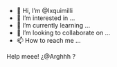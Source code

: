 - 👋 Hi, I’m @Ixquimilli
- 👀 I’m interested in ...
- 🌱 I’m currently learning ...
- 💞️ I’m looking to collaborate on ...
- 📫 How to reach me ...

<!---
Ixquimilli/Ixquimilli is a ✨ special ✨ repository because its `README.md` (this file) appears on your GitHub profile.
You can click the Preview link to take a look at your changes.
--->
Help meee! ¿@Arghhh ?
